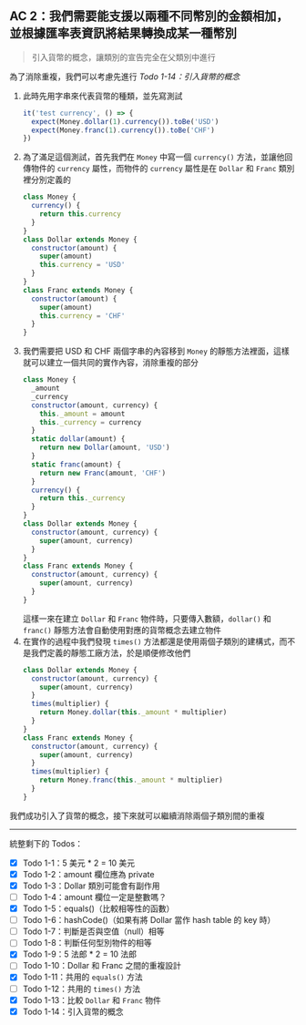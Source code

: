 ## AC 2：我們需要能支援以兩種不同幣別的金額相加，並根據匯率表資訊將結果轉換成某一種幣別

> 引入貨幣的概念，讓類別的宣告完全在父類別中進行

為了消除重複，我們可以考慮先進行 _Todo 1-14：引入貨幣的概念_
1. 此時先用字串來代表貨幣的種類，並先寫測試
    ```js
    it('test currency', () => {
      expect(Money.dollar(1).currency()).toBe('USD')
      expect(Money.franc(1).currency()).toBe('CHF')
    })
    ```
2. 為了滿足這個測試，首先我們在 `Money` 中寫一個 `currency()` 方法，並讓他回傳物件的 `currency` 屬性，而物件的 `currency` 屬性是在 `Dollar` 和 `Franc` 類別裡分別定義的
    ```js
    class Money {
      currency() {
        return this.currency
      }
    }
    class Dollar extends Money {
      constructor(amount) {
        super(amount)
        this.currency = 'USD'
      }
    }
    class Franc extends Money {
      constructor(amount) {
        super(amount)
        this.currency = 'CHF'
      }
    }
    ```
3. 我們需要把 USD 和 CHF 兩個字串的內容移到 `Money` 的靜態方法裡面，這樣就可以建立一個共同的實作內容，消除重複的部分
    ```js
    class Money {
      _amount
      _currency
      constructor(amount, currency) {
        this._amount = amount
        this._currency = currency
      }
      static dollar(amount) {
        return new Dollar(amount, 'USD')
      }
      static franc(amount) {
        return new Franc(amount, 'CHF')
      }
      currency() {
        return this._currency
      }
    }
    class Dollar extends Money {
      constructor(amount, currency) {
        super(amount, currency)
      }
    }
    class Franc extends Money {
      constructor(amount, currency) {
        super(amount, currency)
      }
    }
    ```
    這樣一來在建立 `Dollar` 和 `Franc` 物件時，只要傳入數額，`dollar()` 和 `franc()` 靜態方法會自動使用對應的貨幣概念去建立物件
4. 在實作的過程中我們發現 `times()` 方法都還是使用兩個子類別的建構式，而不是我們定義的靜態工廠方法，於是順便修改他們
    ```js
    class Dollar extends Money {
      constructor(amount, currency) {
        super(amount, currency)
      }
      times(multiplier) {
        return Money.dollar(this._amount * multiplier)
      }
    }
    class Franc extends Money {
      constructor(amount, currency) {
        super(amount, currency)
      }
      times(multiplier) {
        return Money.franc(this._amount * multiplier)
      }
    }
    ```

我們成功引入了貨幣的概念，接下來就可以繼續消除兩個子類別間的重複

---

統整剩下的 Todos：

- [X] Todo 1-1：5 美元 * 2 = 10 美元
- [X] Todo 1-2：amount 欄位應為 private
- [X] Todo 1-3：Dollar 類別可能會有副作用
- [ ] Todo 1-4：amount 欄位一定是整數嗎？
- [X] Todo 1-5：equals()（比較相等性的函數）
- [ ] Todo 1-6：hashCode()（如果有將 Dollar 當作 hash table 的 key 時）
- [ ] Todo 1-7：判斷是否與空值（null）相等
- [ ] Todo 1-8：判斷任何型別物件的相等
- [X] Todo 1-9：5 法郎 * 2 = 10 法郎
- [ ] Todo 1-10：Dollar 和 Franc 之間的重複設計
- [X] Todo 1-11：共用的 `equals()` 方法
- [ ] Todo 1-12：共用的 `times()` 方法
- [X] Todo 1-13：比較 `Dollar` 和 `Franc` 物件
- [x] Todo 1-14：引入貨幣的概念